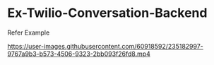 # Ex-Twilio-Conversation-Backend

Refer Example

https://user-images.githubusercontent.com/60918592/235182997-9767a9b3-b573-4506-9323-2bb093f26fd8.mp4
